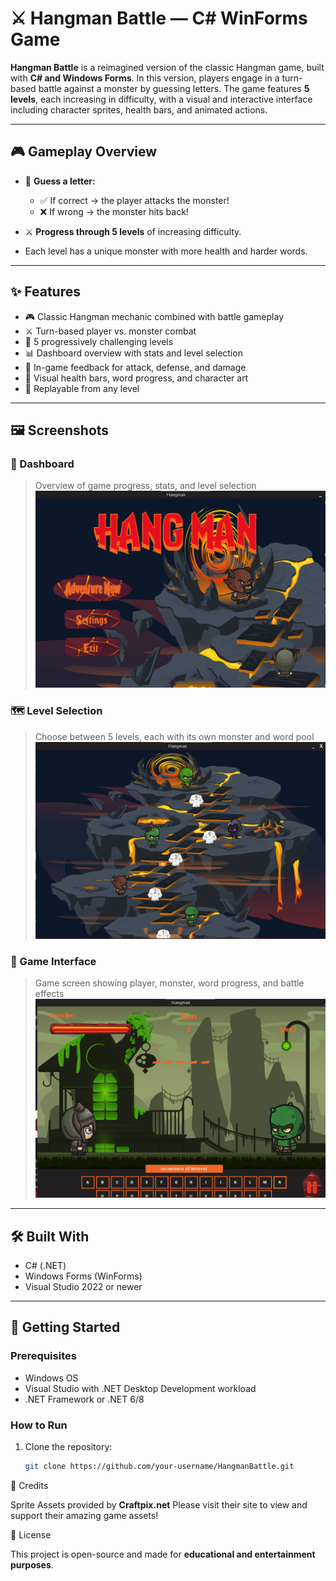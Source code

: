 # ⚔️ Hangman Battle — C# WinForms Game

**Hangman Battle** is a reimagined version of the classic Hangman game, built with **C# and Windows Forms**. In this version, players engage in a turn-based battle against a monster by guessing letters. The game features **5 levels**, each increasing in difficulty, with a visual and interactive interface including character sprites, health bars, and animated actions.

---

## 🎮 Gameplay Overview

- 🧠 **Guess a letter:**  
  - ✅ If correct → the player attacks the monster!
  - ❌ If wrong → the monster hits back!
  
- ⚔️ **Progress through 5 levels** of increasing difficulty.
- Each level has a unique monster with more health and harder words.

---

## ✨ Features

- 🎮 Classic Hangman mechanic combined with battle gameplay
- ⚔️ Turn-based player vs. monster combat
- 🧩 5 progressively challenging levels
- 📊 Dashboard overview with stats and level selection
- 💬 In-game feedback for attack, defense, and damage
- 🎨 Visual health bars, word progress, and character art
- 🔁 Replayable from any level

---

## 🖼️ Screenshots

### 🧭 Dashboard

> Overview of game progress, stats, and level selection  
![Dashboard Screenshot](./assets/dashboard.png)

### 🗺️ Level Selection

> Choose between 5 levels, each with its own monster and word pool  
![Level Screen](./assets/levels.png)

### 🧠 Game Interface

> Game screen showing player, monster, word progress, and battle effects  
![Game Screenshot](./assets/game.png)


---

## 🛠️ Built With

- C# (.NET)
- Windows Forms (WinForms)
- Visual Studio 2022 or newer

---

## 🚀 Getting Started

### Prerequisites

- Windows OS
- Visual Studio with .NET Desktop Development workload
- .NET Framework or .NET 6/8

### How to Run

1. Clone the repository:
   ```bash
   git clone https://github.com/your-username/HangmanBattle.git

🙌 Credits

Sprite Assets provided by **Craftpix.net**
Please visit their site to view and support their amazing game assets!

📄 License

This project is open-source and made for **educational and entertainment purposes**.
